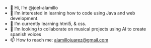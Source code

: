 - 👋 Hi, I’m @joel-alamillo
- 👀 I’m interested in learning how to code using Java and web development.
- 🌱 I’m currently learning html5, & css.
- 💞️ I’m looking to collaborate on musical projects using AI to create spanish voices
- 📫 How to reach me: alamillojuarez@gmail.com

<!---
joel-alamillo/joel-alamillo is a ✨ special ✨ repository because its `README.md` (this file) appears on your GitHub profile.
You can click the Preview link to take a look at your changes.
--->
